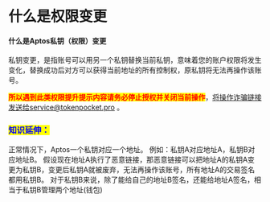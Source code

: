 # 什么是权限变更

#### 什么是Aptos私钥（权限）变更

私钥变更，是指账号可以用另一个私钥替换当前私钥，意味着您的账户权限将发生变化，替换成功后对方可以获得当前地址的所有控制权，原私钥将无法再操作该账号。

<mark style="color:red;">**所以遇到此类权限提升提示内容请务必停止授权并关闭当前操作**</mark>，将操作诈骗链接发送给service@tokenpocket.pro 。

### <mark style="color:blue;">**知识延伸：**</mark>

正常情况下，Aptos一个私钥对应一个地址。 例如：私钥A对应地址A，私钥B对应地址B。 假设现在地址A执行了恶意链接，那恶意链接可以把地址A的私钥A变更为私钥B，变更后私钥A就被废弃，无法再操作该账号，所有地址A的交易签名都用私钥B。 对于私钥B来说，除了能给自己的地址B签名，还能给地址A签名，相当于私钥B管理两个地址(钱包)
